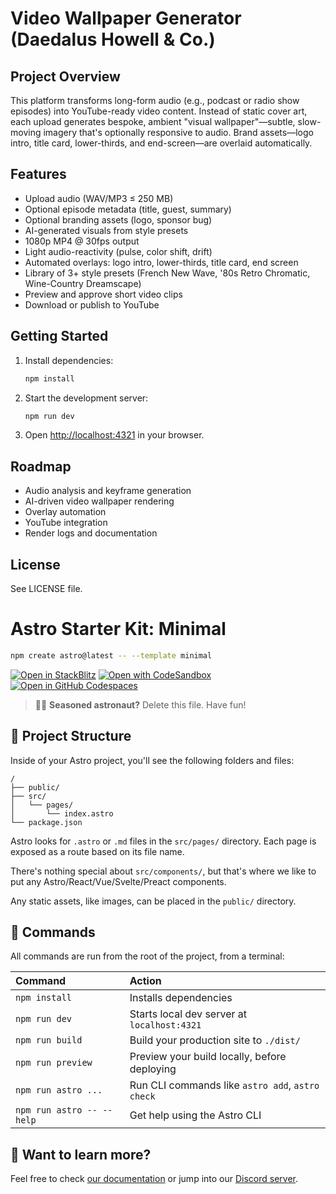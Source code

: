 # Video Wallpaper Generator (Daedalus Howell & Co.)

## Project Overview
This platform transforms long-form audio (e.g., podcast or radio show episodes) into YouTube-ready video content. Instead of static cover art, each upload generates bespoke, ambient "visual wallpaper"—subtle, slow-moving imagery that's optionally responsive to audio. Brand assets—logo intro, title card, lower-thirds, and end-screen—are overlaid automatically.

## Features
- Upload audio (WAV/MP3 ≤ 250 MB)
- Optional episode metadata (title, guest, summary)
- Optional branding assets (logo, sponsor bug)
- AI-generated visuals from style presets
- 1080p MP4 @ 30fps output
- Light audio-reactivity (pulse, color shift, drift)
- Automated overlays: logo intro, lower-thirds, title card, end screen
- Library of 3+ style presets (French New Wave, '80s Retro Chromatic, Wine-Country Dreamscape)
- Preview and approve short video clips
- Download or publish to YouTube

## Getting Started
1. Install dependencies:
   ```bash
   npm install
   ```
2. Start the development server:
   ```bash
   npm run dev
   ```
3. Open [http://localhost:4321](http://localhost:4321) in your browser.

## Roadmap
- Audio analysis and keyframe generation
- AI-driven video wallpaper rendering
- Overlay automation
- YouTube integration
- Render logs and documentation

## License
See LICENSE file.

# Astro Starter Kit: Minimal

```sh
npm create astro@latest -- --template minimal
```

[![Open in StackBlitz](https://developer.stackblitz.com/img/open_in_stackblitz.svg)](https://stackblitz.com/github/withastro/astro/tree/latest/examples/minimal)
[![Open with CodeSandbox](https://assets.codesandbox.io/github/button-edit-lime.svg)](https://codesandbox.io/p/sandbox/github/withastro/astro/tree/latest/examples/minimal)
[![Open in GitHub Codespaces](https://github.com/codespaces/badge.svg)](https://codespaces.new/withastro/astro?devcontainer_path=.devcontainer/minimal/devcontainer.json)

> 🧑‍🚀 **Seasoned astronaut?** Delete this file. Have fun!

## 🚀 Project Structure

Inside of your Astro project, you'll see the following folders and files:

```text
/
├── public/
├── src/
│   └── pages/
│       └── index.astro
└── package.json
```

Astro looks for `.astro` or `.md` files in the `src/pages/` directory. Each page is exposed as a route based on its file name.

There's nothing special about `src/components/`, but that's where we like to put any Astro/React/Vue/Svelte/Preact components.

Any static assets, like images, can be placed in the `public/` directory.

## 🧞 Commands

All commands are run from the root of the project, from a terminal:

| Command                   | Action                                           |
| :------------------------ | :----------------------------------------------- |
| `npm install`             | Installs dependencies                            |
| `npm run dev`             | Starts local dev server at `localhost:4321`      |
| `npm run build`           | Build your production site to `./dist/`          |
| `npm run preview`         | Preview your build locally, before deploying     |
| `npm run astro ...`       | Run CLI commands like `astro add`, `astro check` |
| `npm run astro -- --help` | Get help using the Astro CLI                     |

## 👀 Want to learn more?

Feel free to check [our documentation](https://docs.astro.build) or jump into our [Discord server](https://astro.build/chat).
